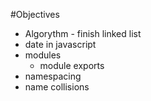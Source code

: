 #Objectives
- Algorythm -  finish linked list
- date in javascript
- modules
  - module exports
- namespacing
- name collisions
